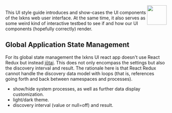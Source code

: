 <img src="public/lxkns192.png" style="height: 8ex; float: right;">

This UI style guide introduces and show-cases the UI components of the lxkns web
user interface. At the same time, it also serves as some weird kind of
interactive testbed to see if and how our UI components (hopefully correctly)
render.

## Global Application State Management

For its global state management the lxkns UI react app doesn't use React Redux
but instead [jōtai](https://github.com/pmndrs/jotai). This does not only
encompass the settings but also the discovery interval and result. The rationale
here is that React Redux cannot handle the discovery data model with loops (that
is, references going forth and back between namespaces and processes).

- show/hide system processes, as well as further data display customization.
- light/dark theme.
- discovery interval (value or null=off) and result.
